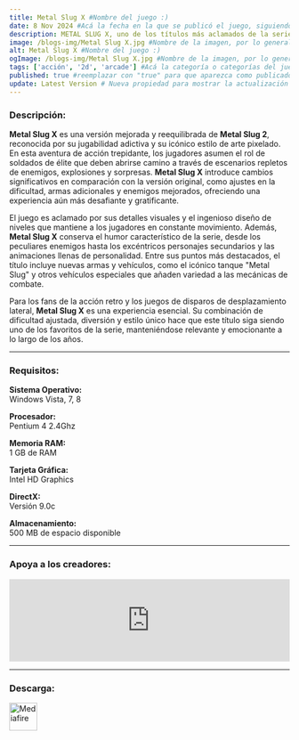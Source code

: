 ```yaml
---
title: Metal Slug X #Nombre del juego :)
date: 8 Nov 2024 #Acá la fecha en la que se publicó el juego, siguiendo este formato: Dia "30", Mes "Oct", Año "2024" = como debe quedar: 30 Oct 2024
description: METAL SLUG X, uno de los títulos más aclamados de la serie entre los fans de Metal Slug por su equilibrio refinado y contenido. #Acá una mini descripción del juego
image: /blogs-img/Metal Slug X.jpg #Nombre de la imagen, por lo general es exactamente el mismo nombre que el juego excluyendo lo ":" (Dos puntos)
alt: Metal Slug X #Nombre del juego :)
ogImage: /blogs-img/Metal Slug X.jpg #Nombre de la imagen, por lo general es exactamente el mismo nombre que el juego excluyendo lo ":" (Dos puntos)
tags: ['acción', '2d', 'arcade'] #Acá la categoría o categorías del juego, si es más de una se coloca en este formato: ['categoría1', 'categoría2']
published: true #reemplazar con "true" para que aparezca como publicado
update: Latest Version # Nueva propiedad para mostrar la actualización | Formato: v1.0.0
---
```


<!--En VSCode seleccionando una palabra, por ejemplo: "Metal Slug X" y apretando Ctrl+F2 se seleccionan todas las palabras iguales-->

### Descripción:
**Metal Slug X** es una versión mejorada y reequilibrada de **Metal Slug 2**, reconocida por su jugabilidad adictiva y su icónico estilo de arte pixelado. En esta aventura de acción trepidante, los jugadores asumen el rol de soldados de élite que deben abrirse camino a través de escenarios repletos de enemigos, explosiones y sorpresas. **Metal Slug X** introduce cambios significativos en comparación con la versión original, como ajustes en la dificultad, armas adicionales y enemigos mejorados, ofreciendo una experiencia aún más desafiante y gratificante.

El juego es aclamado por sus detalles visuales y el ingenioso diseño de niveles que mantiene a los jugadores en constante movimiento. Además, **Metal Slug X** conserva el humor característico de la serie, desde los peculiares enemigos hasta los excéntricos personajes secundarios y las animaciones llenas de personalidad. Entre sus puntos más destacados, el título incluye nuevas armas y vehículos, como el icónico tanque "Metal Slug" y otros vehículos especiales que añaden variedad a las mecánicas de combate.

Para los fans de la acción retro y los juegos de disparos de desplazamiento lateral, **Metal Slug X** es una experiencia esencial. Su combinación de dificultad ajustada, diversión y estilo único hace que este título siga siendo uno de los favoritos de la serie, manteniéndose relevante y emocionante a lo largo de los años.
<!--Prompt para Chat-GPT: Hazme una descripción para el juego "Metal Slug X" y cada que menciones "Metal Slug X" ponlo en negrita -->

---

### Requisitos:
**Sistema Operativo:**  
Windows Vista, 7, 8

**Procesador:**  
Pentium 4 2.4Ghz

**Memoria RAM:**  
1 GB de RAM

**Tarjeta Gráfica:**  
Intel HD Graphics

**DirectX:**  
Versión 9.0c

**Almacenamiento:**  
500 MB de espacio disponible

<!--Si falta o sobra un requisito se quita o se agrega manteniendo el mismo formato-->

---

### Apoya a los creadores:
<iframe src="https://store.steampowered.com/widget/312610/" frameborder="0" style="background-color: transparent; width: 100% !important; aspect-ratio: 646 / 190;"></iframe>

<!--Reemplazar los numeros (AppID) del juego (en este caso 2668510) por el numero (AppID) correspondiente con el juego a publicar-->
<!--El AppID se encuentra en la URL del Juego en Steam-->

---

### Descarga:

[<img src="https://gist.github.com/cxmeel/0dbc95191f239b631c3874f4ccf114e2/raw/download.svg" alt="Mediafire" height="50" />](https://www.mediafire.com/file/51v8hf0pk36zcrz/Metal_Slug_X.zip/file)

<!-- # se debe reemplazar por el link de descarga-->

<!--NOMBRE-DEL-SERVICIO se debe reemplazar por el servicio donde está subido el juego-->